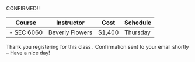 
CONFIRMED!!


|   Course   | Instructor      | Cost    | Schedule              |
|:----------:|-----------------|---------|-----------------------|
|- SEC 6060 | Beverly Flowers | $1,400  | Thursday

Thank you registering for this class . Confirmation sent to your email shortly – Have a nice day!
